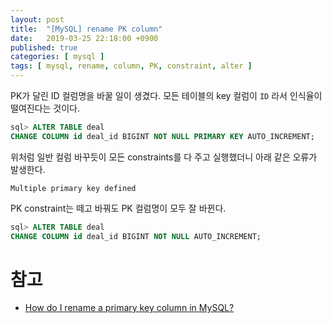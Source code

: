 ```yaml
---
layout: post
title:  "[MySQL] rename PK column"
date:   2019-03-25 22:18:00 +0900
published: true
categories: [ mysql ]
tags: [ mysql, rename, column, PK, constraint, alter ]
---
```


PK가 달린 ID 컬럼명을 바꿀 일이 생겼다. 모든 테이블의 key 컬럼이 `ID` 라서 인식율이 떨여진다는 것이다.

```sql
sql> ALTER TABLE deal
CHANGE COLUMN id deal_id BIGINT NOT NULL PRIMARY KEY AUTO_INCREMENT;
```

위처럼 일반 컬럼 바꾸듯이 모든 constraints를 다 주고 실행했더니 아래 같은 오류가 발생한다.

```
Multiple primary key defined
```

PK constraint는 떼고 바꿔도 PK 컬럼명이 모두 잘 바뀐다.

```sql
sql> ALTER TABLE deal
CHANGE COLUMN id deal_id BIGINT NOT NULL AUTO_INCREMENT;
```

# 참고

- [How do I rename a primary key column in MySQL?](https://stackoverflow.com/questions/2703126/how-do-i-rename-a-primary-key-column-in-mysql)
